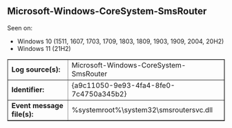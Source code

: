 ## Microsoft-Windows-CoreSystem-SmsRouter

Seen on:
* Windows 10 (1511, 1607, 1703, 1709, 1803, 1809, 1903, 1909, 2004, 20H2)
* Windows 11 (21H2)

<table border="1" class="docutils">
  <tbody>
    <tr>
      <td><b>Log source(s):</b></td>
      <td>Microsoft-Windows-CoreSystem-SmsRouter</td>
    </tr>
    <tr>
      <td><b>Identifier:</b></td>
      <td>{a9c11050-9e93-4fa4-8fe0-7c4750a345b2}</td>
    </tr>
    <tr>
      <td><b>Event message file(s):</b></td>
      <td>%systemroot%\system32\smsroutersvc.dll</td>
    </tr>
  </tbody>
</table>

&nbsp;

